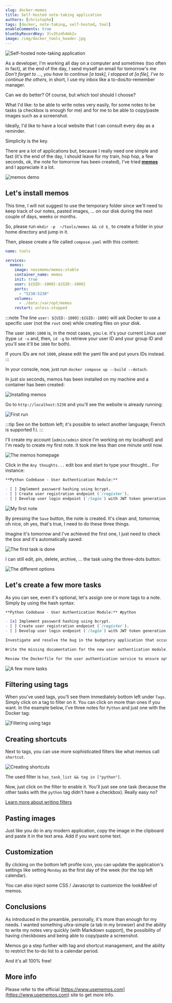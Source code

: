 ```yaml
---
slug: docker-memos
title: Self-hosted note-taking application
authors: [christophe]
tags: [docker, note-taking, self-hosted, tool]
enableComments: true
blueSkyRecordKey: 3lv3hzdh4mk2v
image: /img/docker_tools_header.jpg
---
```


<!-- cspell:ignore neosmemo -->

![Self-hosted note-taking application](/img/docker_tools_header.jpg)

As a developer, I'm working all day on a computer and sometimes (too often in fact), at the end of the day, I send myself an email for tomorrow's me *Don't forget to ...*, *you have to continue [a task]*, *I stopped at [a file], I've to continue the others*, in short, I use my inbox like a to-dos/to-remember manager.

Can we do better? Of course, but which tool should I choose?

What I'd like: to be able to write notes very easily, for some notes to be tasks (a checkbox is enough for me) and for me to be able to copy/paste images such as a screenshot.

Ideally, I'd like to have a local website that I can consult every day as a reminder.

Simplicity is the key.

<!-- truncate -->

There are a lot of applications but, because I really need one simple and fast (it's the end of the day, I should leave for my train, hop hop, a few seconds, ok, the note for tomorrow has been created), I've tried **[memos](https://www.usememos.com/)** and I appreciate it a lot.

![memos demo](./images/memos.png)

## Let's install memos

This time, I will not suggest to use the temporary folder since we'll need to keep track of our notes, pasted images, ... on our disk during the next couple of days, weeks or months.

So, please run `mkdir -p  ~/tools/memos && cd $_` to create a folder in your home directory and jump in it.

Then, please create a file called `compose.yaml` with this content:

<Snippets filename="compose.yaml">

```yaml
name: tools

services:
  memos:
    image: neosmemo/memos:stable
    container_name: memos
    init: true
    user: ${UID:-1000}:${GID:-1000}
    ports:
      - "5230:5230"
    volumes:
      - ./data:/var/opt/memos
    restart: unless-stopped
```

</Snippets>

:::note
The line `user: ${UID:-1000}:${GID:-1000}` will ask Docker to use a specific user (not the `root` one) while creating files on your disk.

The user `1000:1000` is, in the most cases, you i.e. it's your current Linux user (type `id -u` and, then, `id -g` to retrieve your user ID and your group ID and you'll see it'll be `1000` for both).

If yours IDs are not `1000`, please edit the yaml file and put yours IDs instead.
:::

In your console, now, just run `docker compose up --build --detach`.

In just six seconds, memos has been installed on my machine and a container has been created:

![Installing memos](./images/installation.png)

Go to `http://localhost:5230` and you'll see the website is already running:

![First run](./images/first_run.png)

:::tip
See on the bottom left; it's possible to select another language; French is supported f.i.
:::

I'll create my account (`admin/admin` since I'm working on my localhost) and I'm ready to create my first note. It took me less than one minute until now.

![The memos homepage](./images/homepage.png)

Click in the `Any thoughts...` edit box and start to type your thought... For instance:

```markdown
**Python Codebase - User Authentication Module:**

- [ ] Implement password hashing using bcrypt.
- [ ] Create user registration endpoint (`/register`).
- [ ] Develop user login endpoint (`/login`) with JWT token generation.
```

![My first note](./images/first_note.png)

By pressing the `Save` button, the note is created. It's clean and, tomorrow, oh nice, oh yes, that's true, I need to do these three things.

Imagine it's tomorrow and I've achieved the first one, I just need to check the box and it's automatically saved:

![The first task is done](./images/first_task_is_done.png)

I can still edit, pin, delete, archive, ... the task using the three-dots button:

![The different options](./images/task_options.png)

## Let's create a few more tasks

As you can see, even it's optional, let's assign one or more tags to a note. Simply by using the hash syntax:

```markdown
**Python Codebase - User Authentication Module:** #python

- [x] Implement password hashing using bcrypt.
- [ ] Create user registration endpoint (`/register`).
- [ ] Develop user login endpoint (`/login`) with JWT token generation.
```

```markdown
Investigate and resolve the bug in the budgetary application that occurs when initializing a new financial exercise. #budget
```

```markdown
Write the missing documentation for the new user authentication module, covering API endpoints, data models, and setup instructions. #python
```

```markdown
Review the Dockerfile for the user authentication service to ensure optimal image size and security practices. #docker #python
```

![A few more tasks](./images/few_tasks.png)

## Filtering using tags

When you've used tags, you'll see them immediately bottom left under `Tags`. Simply click on a tag to filter on it. You can click on more than ones if you want. In the example below, I've three notes for `Python` and just one with the Docker tag:

![Filtering using tags](./images/filtering_using_tags.png)

## Creating shortcuts

Next to tags, you can use more sophisticated filters like what memos call `shortcut`.

![Creating shortcuts](./images/creating_shortcuts.png)

The used filter is `has_task_list && tag in ["python"]`.

Now, just click on the filter to enable it. You'll just see one task (because the other tasks with the `python` tag didn't have a checkbox). Really easy no?

[Learn more about writing filters](https://www.usememos.com/docs/getting-started/shortcuts#how-to-write-a-filter)

## Pasting images

Just like you do in any modern application, copy the image in the clipboard and paste it in the text area. Add if you want some text.

## Customization

By clicking on the bottom left profile icon, you can update the application's settings like setting `Monday` as the first day of the week (for the top left calendar).

You can also inject some CSS / Javascript to customize the look&feel of memos.

## Conclusions

As introduced in the preamble, personally, it's more than enough for my needs. I wanted something ultra-simple (a tab in my browser) and the ability to write my notes very quickly (with Markdown support), the possibility of having checkboxes and being able to copy/paste a screenshot.

Memos go a step further with tag and shortcut management, and the ability to restrict the to-do list to a calendar period.

And it's all 100% free!

## More info

Please refer to the official [https://www.usememos.com](https://www.usememos.com) site to get more info.
